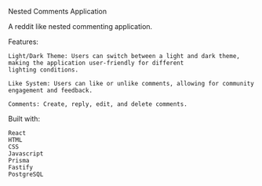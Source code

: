 Nested Comments Application

A reddit like nested commenting application.

Features:

    Light/Dark Theme: Users can switch between a light and dark theme, making the application user-friendly for different
    lighting conditions.    
    
    Like System: Users can like or unlike comments, allowing for community engagement and feedback.
    
    Comments: Create, reply, edit, and delete comments.
    
Built with:

    React
    HTML
    CSS
    Javascript
    Prisma
    Fastify
    PostgreSQL
